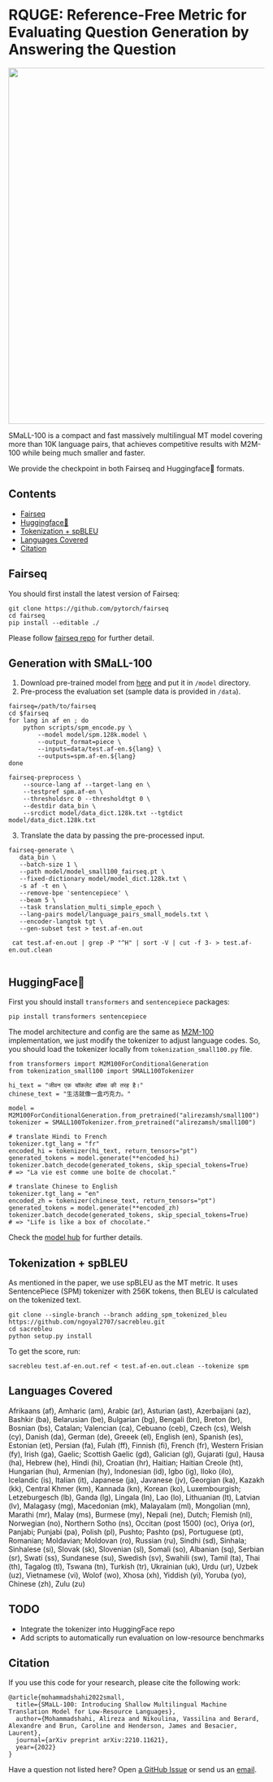 RQUGE: Reference-Free Metric for Evaluating Question Generation by Answering the Question
=================

<p align="center">
  <img src="logo.png" width="700"/>
</p>

SMaLL-100 is a compact and fast massively multilingual MT model covering more than 10K language pairs, 
that achieves competitive results with M2M-100 while being much smaller and faster.

We provide the checkpoint in both Fairseq and Huggingface🤗 formats. 

Contents
---------------

- [Fairseq](#fairseq)
- [Huggingface🤗](#huggingface)
- [Tokenization + spBLEU](#tokenize)
- [Languages Covered](#languages)
- [Citation](#citation)

<a name="fairseq"/>  

Fairseq
--------------  

You should first install the latest version of Fairseq:
```
git clone https://github.com/pytorch/fairseq
cd fairseq
pip install --editable ./
```
Please follow [fairseq repo](https://github.com/facebookresearch/fairseq) for further detail.

## Generation with SMaLL-100

1. Download pre-trained model from [here](https://drive.google.com/file/d/1d6Nl3Pbx7hPUbNkIq-c7KBuC3Vi5rR8D/view?usp=sharing) and put it in ```/model``` directory.
2. Pre-process the evaluation set (sample data is provided in ```/data```).
```
fairseq=/path/to/fairseq
cd $fairseq
for lang in af en ; do
    python scripts/spm_encode.py \
        --model model/spm.128k.model \
        --output_format=piece \
        --inputs=data/test.af-en.${lang} \
        --outputs=spm.af-en.${lang}
done

fairseq-preprocess \
    --source-lang af --target-lang en \
    --testpref spm.af-en \
    --thresholdsrc 0 --thresholdtgt 0 \
    --destdir data_bin \
    --srcdict model/data_dict.128k.txt --tgtdict model/data_dict.128k.txt
```
3. Translate the data by passing the pre-processed input.
```
fairseq-generate \
   data_bin \
   --batch-size 1 \
   --path model/model_small100_fairseq.pt \
   --fixed-dictionary model/model_dict.128k.txt \
   -s af -t en \
   --remove-bpe 'sentencepiece' \
   --beam 5 \
   --task translation_multi_simple_epoch \
   --lang-pairs model/language_pairs_small_models.txt \
   --encoder-langtok tgt \
   --gen-subset test > test.af-en.out
 
 cat test.af-en.out | grep -P "^H" | sort -V | cut -f 3- > test.af-en.out.clean
 
 ```
 
<a name="huggingface"/>  

HuggingFace🤗
-----------------  
First you should install ```transformers``` and ```sentencepiece``` packages:
```
pip install transformers sentencepiece
```

The model architecture and config are the same as [M2M-100](https://huggingface.co/facebook/m2m100_418M) implementation, we just modify the tokenizer to adjust language codes. So, you should load the tokenizer locally from ```tokenization_small100.py``` file.
```
from transformers import M2M100ForConditionalGeneration
from tokenization_small100 import SMALL100Tokenizer

hi_text = "जीवन एक चॉकलेट बॉक्स की तरह है।"
chinese_text = "生活就像一盒巧克力。"

model = M2M100ForConditionalGeneration.from_pretrained("alirezamsh/small100")
tokenizer = SMALL100Tokenizer.from_pretrained("alirezamsh/small100")

# translate Hindi to French
tokenizer.tgt_lang = "fr"
encoded_hi = tokenizer(hi_text, return_tensors="pt")
generated_tokens = model.generate(**encoded_hi)
tokenizer.batch_decode(generated_tokens, skip_special_tokens=True)
# => "La vie est comme une boîte de chocolat."

# translate Chinese to English
tokenizer.tgt_lang = "en"
encoded_zh = tokenizer(chinese_text, return_tensors="pt")
generated_tokens = model.generate(**encoded_zh)
tokenizer.batch_decode(generated_tokens, skip_special_tokens=True)
# => "Life is like a box of chocolate."
```
Check the [model hub](https://huggingface.co/alirezamsh/small100) for further details.

<a name="tokenize"/>  

Tokenization + spBLEU
-------------

As mentioned in the paper, we use spBLEU as the MT metric. It uses SentencePiece (SPM) tokenizer with 256K tokens, 
then BLEU is calculated on the tokenized text.
```
git clone --single-branch --branch adding_spm_tokenized_bleu https://github.com/ngoyal2707/sacrebleu.git
cd sacrebleu
python setup.py install
```
To get the score, run:
```
sacrebleu test.af-en.out.ref < test.af-en.out.clean --tokenize spm
```

<a name="languages"/>  

Languages Covered
-------------
Afrikaans (af), Amharic (am), Arabic (ar), Asturian (ast), Azerbaijani (az), Bashkir (ba), Belarusian (be), Bulgarian (bg), Bengali (bn), Breton (br), Bosnian (bs), Catalan; Valencian (ca), Cebuano (ceb), Czech (cs), Welsh (cy), Danish (da), German (de), Greeek (el), English (en), Spanish (es), Estonian (et), Persian (fa), Fulah (ff), Finnish (fi), French (fr), Western Frisian (fy), Irish (ga), Gaelic; Scottish Gaelic (gd), Galician (gl), Gujarati (gu), Hausa (ha), Hebrew (he), Hindi (hi), Croatian (hr), Haitian; Haitian Creole (ht), Hungarian (hu), Armenian (hy), Indonesian (id), Igbo (ig), Iloko (ilo), Icelandic (is), Italian (it), Japanese (ja), Javanese (jv), Georgian (ka), Kazakh (kk), Central Khmer (km), Kannada (kn), Korean (ko), Luxembourgish; Letzeburgesch (lb), Ganda (lg), Lingala (ln), Lao (lo), Lithuanian (lt), Latvian (lv), Malagasy (mg), Macedonian (mk), Malayalam (ml), Mongolian (mn), Marathi (mr), Malay (ms), Burmese (my), Nepali (ne), Dutch; Flemish (nl), Norwegian (no), Northern Sotho (ns), Occitan (post 1500) (oc), Oriya (or), Panjabi; Punjabi (pa), Polish (pl), Pushto; Pashto (ps), Portuguese (pt), Romanian; Moldavian; Moldovan (ro), Russian (ru), Sindhi (sd), Sinhala; Sinhalese (si), Slovak (sk), Slovenian (sl), Somali (so), Albanian (sq), Serbian (sr), Swati (ss), Sundanese (su), Swedish (sv), Swahili (sw), Tamil (ta), Thai (th), Tagalog (tl), Tswana (tn), Turkish (tr), Ukrainian (uk), Urdu (ur), Uzbek (uz), Vietnamese (vi), Wolof (wo), Xhosa (xh), Yiddish (yi), Yoruba (yo), Chinese (zh), Zulu (zu)

TODO
-------------
* Integrate the tokenizer into HuggingFace repo
* Add scripts to automatically run evaluation on low-resource benchmarks


<a name="citation"/>  

Citation
-------------

<a name="citations"/>  

If you use this code for your research, please cite the following work:
```
@article{mohammadshahi2022small,
  title={SMaLL-100: Introducing Shallow Multilingual Machine Translation Model for Low-Resource Languages},
  author={Mohammadshahi, Alireza and Nikoulina, Vassilina and Berard, Alexandre and Brun, Caroline and Henderson, James and Besacier, Laurent},
  journal={arXiv preprint arXiv:2210.11621},
  year={2022}
}
```
Have a question not listed here? Open [a GitHub Issue](https://github.com/alirezamshi/small100/issues) or 
send us an [email](alireza.mohammadshahi@idiap.ch).
